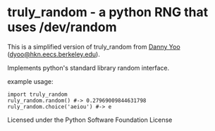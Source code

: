# truly_random - a python RNG that uses /dev/random

This is a simplified version of truly_random from [Danny Yoo](https://hkn.eecs.berkeley.edu/~dyoo/python/truly_random/)
(dyoo@hkn.eecs.berkeley.edu).

Implements python's standard library random interface.


example usage:

    import truly_random
    ruly_random.random() #-> 0.27969009844631798
    ruly_random.choice('aeiou') #-> e

Licensed under the Python Software Foundation License
